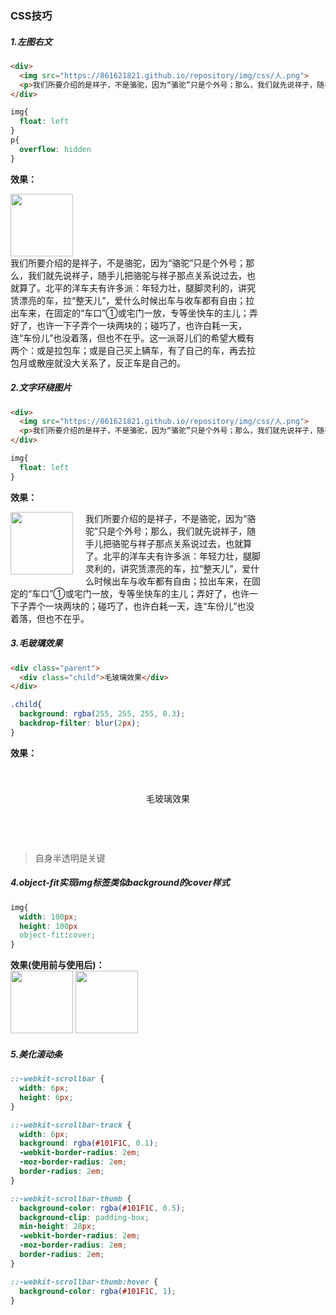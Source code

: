 <!--
 * @title: page title
 * @author: liuwei
 * @LastEditTime: 2021-01-05 09:15:19
 * @desc: Description
-->
### CSS技巧  
##### 1.左图右文  
``` html
<div>
  <img src="https://861621821.github.io/repository/img/css/人.png">
  <p>我们所要介绍的是祥子，不是骆驼，因为“骆驼”只是个外号；那么，我们就先说祥子，随手儿把骆驼与祥子那点关系说过去，也就算了。北平的洋车夫有许多派：年轻力壮，腿脚灵利的，讲究赁漂亮的车，拉“整天儿”，爱什么时候出车与收车都有自由；拉出车来，在固定的“车口”①或宅门一放，专等坐快车的主儿；弄好了，也许一下子弄个一块两块的；碰巧了，也许白耗一天，连“车份儿”也没着落，但也不在乎。这一派哥儿们的希望大概有两个：或是拉包车；或是自己买上辆车，有了自己的车，再去拉包月或散座就没大关系了，反正车是自己的。</p>
</div>
```
``` css
img{
  float: left
}
p{
  overflow: hidden
}
```
<b>效果：</b>
<div>
  <img src="https://861621821.github.io/repository/img/css/人.jpg" style="width: 100px; margin-right: 20px; float: left">
  <p style="width: 400px;overflow: hidden">我们所要介绍的是祥子，不是骆驼，因为“骆驼”只是个外号；那么，我们就先说祥子，随手儿把骆驼与祥子那点关系说过去，也就算了。北平的洋车夫有许多派：年轻力壮，腿脚灵利的，讲究赁漂亮的车，拉“整天儿”，爱什么时候出车与收车都有自由；拉出车来，在固定的“车口”①或宅门一放，专等坐快车的主儿；弄好了，也许一下子弄个一块两块的；碰巧了，也许白耗一天，连“车份儿”也没着落，但也不在乎。这一派哥儿们的希望大概有两个：或是拉包车；或是自己买上辆车，有了自己的车，再去拉包月或散座就没大关系了，反正车是自己的。</p>
</div>  

##### 2.文字环绕图片  
``` html
<div>
  <img src="https://861621821.github.io/repository/img/css/人.png">
  <p>我们所要介绍的是祥子，不是骆驼，因为“骆驼”只是个外号；那么，我们就先说祥子，随手儿把骆驼与祥子那点关系说过去，也就算了。北平的洋车夫有许多派：年轻力壮，腿脚灵利的，讲究赁漂亮的车，拉“整天儿”，爱什么时候出车与收车都有自由；拉出车来，在固定的“车口”①或宅门一放，专等坐快车的主儿；弄好了，也许一下子弄个一块两块的；碰巧了，也许白耗一天，连“车份儿”也没着落，但也不在乎。</p>
</div>
```
``` css
img{
  float: left
}
```
<b>效果：</b>
<div>
  <img src="https://861621821.github.io/repository/img/css/人.jpg" style="width: 100px; margin: 0 20px 20px 0; float: left">
  <p style="width: 400px;">我们所要介绍的是祥子，不是骆驼，因为“骆驼”只是个外号；那么，我们就先说祥子，随手儿把骆驼与祥子那点关系说过去，也就算了。北平的洋车夫有许多派：年轻力壮，腿脚灵利的，讲究赁漂亮的车，拉“整天儿”，爱什么时候出车与收车都有自由；拉出车来，在固定的“车口”①或宅门一放，专等坐快车的主儿；弄好了，也许一下子弄个一块两块的；碰巧了，也许白耗一天，连“车份儿”也没着落，但也不在乎。</p>
</div>  

##### 3.毛玻璃效果
``` html
<div class="parent">
  <div class="child">毛玻璃效果</div>
</div>
```
``` css
.child{
  background: rgba(255, 255, 255, 0.3);
  backdrop-filter: blur(2px);
}
```
<b>效果：</b>
<div class="parent" style="height: 100px; padding: 10px; background: url('https://861621821.github.io/repository/img/css/人.jpg') center repeat">
  <div class="child" style="background: rgba(255, 255, 255, 0.3);backdrop-filter: blur(2px); line-height: 80px ;text-align: center">毛玻璃效果</div>
</div>  

> 自身半透明是关键  

##### 4.object-fit实现img标签类似background的cover样式
``` css
img{
  width: 100px;
  height: 100px
  object-fit:cover;
}
```
<b>效果(使用前与使用后)：</b>  
<img src="https://861621821.github.io/repository/img/css/人01.jpg" style="width: 100px; height: 100px">
<img src="https://861621821.github.io/repository/img/css/人01.jpg" style="object-fit:cover; width: 100px; height: 100px">  

##### 5.美化滚动条
``` css
::-webkit-scrollbar {
  width: 6px;
  height: 6px;
}

::-webkit-scrollbar-track {
  width: 6px;
  background: rgba(#101F1C, 0.1);
  -webkit-border-radius: 2em;
  -moz-border-radius: 2em;
  border-radius: 2em;
}

::-webkit-scrollbar-thumb {
  background-color: rgba(#101F1C, 0.5);
  background-clip: padding-box;
  min-height: 28px;
  -webkit-border-radius: 2em;
  -moz-border-radius: 2em;
  border-radius: 2em;
}

::-webkit-scrollbar-thumb:hover {
  background-color: rgba(#101F1C, 1);
}
```
